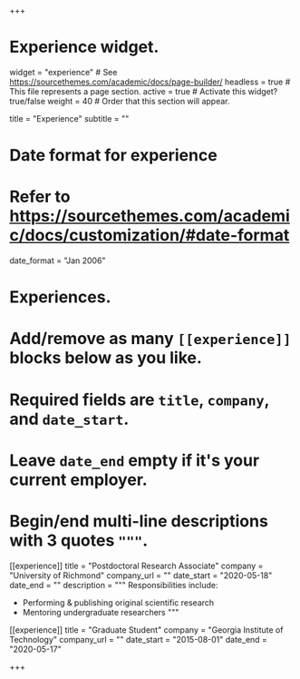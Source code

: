 +++
# Experience widget.
widget = "experience"  # See https://sourcethemes.com/academic/docs/page-builder/
headless = true  # This file represents a page section.
active = true  # Activate this widget? true/false
weight = 40  # Order that this section will appear.

title = "Experience"
subtitle = ""

# Date format for experience
#   Refer to https://sourcethemes.com/academic/docs/customization/#date-format
date_format = "Jan 2006"

# Experiences.
#   Add/remove as many `[[experience]]` blocks below as you like.
#   Required fields are `title`, `company`, and `date_start`.
#   Leave `date_end` empty if it's your current employer.
#   Begin/end multi-line descriptions with 3 quotes `"""`.
[[experience]]
  title = "Postdoctoral Research Associate"
  company = "University of Richmond"
  company_url = ""
  date_start = "2020-05-18"
  date_end = ""
  description = """
  Responsibilities include:
  
  * Performing & publishing original scientific research
  * Mentoring undergraduate researchers
  """

[[experience]]
  title = "Graduate Student"
  company = "Georgia Institute of Technology"
  company_url = ""
  date_start = "2015-08-01"
  date_end = "2020-05-17"

+++
